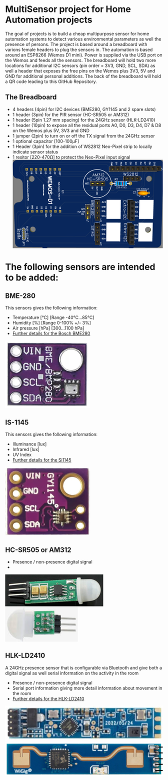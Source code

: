 # MultiSensor project for Home Automation projects
The goal of projects is to build a cheap multipurpose sensor for home automation systems to detect various environmental parameters as well the presence of persons. 
The project is based around a breadboard with varions female headers to plug the sensors in. The automation is based around an ESP8266 (Wemos D1 mini). Power is supplied via the USB port on the Wemos and feeds all the sensors.
The breadboard will hold two more locations for additional I2C sensors (pin order = 3V3, GND, SCL, SDA) as well a header that exposes the free pins on the Wemos plus 3V3, 5V and GND for additional personal additions.
The back of the breadboard will hold a QR code leading to this GitHub Repository.
## The Breadboard
- 4 headers (4pin) for I2C devices (BME280, GY1145 and 2 spare slots)
- 1 header (3pin) for the PIR sensor (HC-SR505 or AM312)
- 1 header (5pin 1.27 mm spacing) for the 24GHz sensor (HLK-LD2410)
- 1 header (10pin) to expose all the residual ports A0, D0, D3, D4, D7 & D8 on the Wemos plus 5V, 3V3 and GND
- 1 jumper (2pin) to turn on or off the TX signal from the 24GHz sensor
- 1 optional capacitor [100-100µF]
- 1 Header (3pin) for the addition of WS2812 Neo-Pixel strip to locally indicate sensor status
- 1 resitor [220-470Ω] to protect the Neo-Pixel input signal
![The breadboard](https://github.com/Roukie686868/MultiSensor/blob/main/Documents/Breadboard/Breadboard-V2%20small.PNG)

# The following sensors are intended to be added:
## BME-280
This sensors gives the following information:
- Temperature [°C] [Range -40°C...85°C]
- Humidity [%] [Range 0-100% +/- 3%]
- Air pressure [hPa] [300...1100 hPa]
- [Further details for the Bosch BME280](https://www.bosch-sensortec.com/products/environmental-sensors/humidity-sensors-bme280/)
  
![BME280](https://github.com/Roukie686868/MultiSensor/blob/main/Documents/BME280/BME280.PNG "BME280")
## IS-1145
This sensors gives the following information:
- Illuminance [lux]
- Infrared [lux]
- UV Index
- [Further details for the Si1145](https://www.silabs.com/documents/public/data-sheets/Si1145-46-47.pdf)
  
![GY1145 or SI1145](https://github.com/Roukie686868/MultiSensor/blob/main/Documents/GY1145/GY1145small.PNG "GY1145 or SI1145")

## HC-SR505 or AM312
- Presence / non-presence digital signal
- 

![HC-SR505](https://github.com/Roukie686868/MultiSensor/blob/main/Documents/PIR/HC-SR505.PNG "HC-SR505")
![AM312](https://github.com/Roukie686868/MultiSensor/blob/main/Documents/PIR/AM312.PNG "AM312")
## HLK-LD2410
A 24GHz presence sensor that is configurable via Bluetooth and give both a digital signal as well serial information on the activity in the room
- Presence / non-presence digital signal
- Serial port information giving more detail information about movement in the room
- [Further details for the HLK-LD2410](https://github.com/Roukie686868/MultiSensor/blob/main/Documents/mmWave/HLK-LD2410/HLK-LD2410.user.manual.V1.02%20(1).pdf)

![HLK-LD2410 Sensor](https://github.com/Roukie686868/MultiSensor/blob/main/Documents/mmWave/HLK-LD2410/HLK-LD2410small1.PNG "HLK-LD2410 top")
![HLK-LD2410 Sensor](https://github.com/Roukie686868/MultiSensor/blob/main/Documents/mmWave/HLK-LD2410/HLK-LD2410small2.PNG "HLK-LD2410 bottom")

